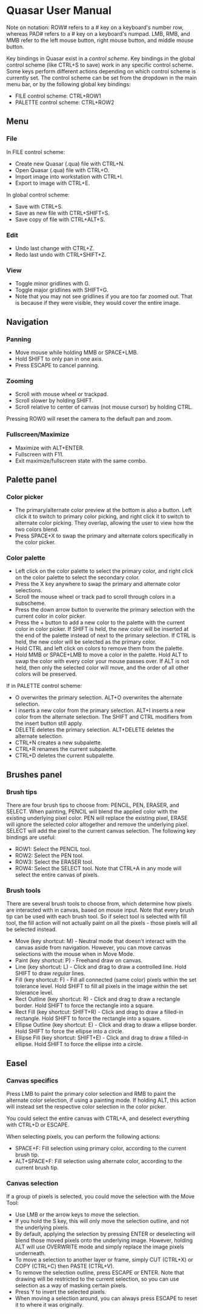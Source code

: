 # Quasar User Manual

Note on notation: ROW# refers to a # key on a keyboard's number row, whereas PAD# refers to a # key on a keyboard's numpad. LMB, RMB, and MMB refer to the left mouse button, right mouse button, and middle mouse button.

Key bindings in Quasar exist in a *control scheme*. Key bindings in the global control scheme (like CTRL+S to save) work in any specific control scheme. Some keys perform different actions depending on which control scheme is currently set.
The control scheme can be set from the dropdown in the main menu bar, or by the following global key bindings:
* FILE control scheme: CTRL+ROW1
* PALETTE control scheme: CTRL+ROW2

## Menu

### File

In FILE control scheme:
* Create new Quasar (.qua) file with CTRL+N.
* Open Quasar (.qua) file with CTRL+O.
* Import image into workstation with CTRL+I.
* Export to image with CTRL+E.

In global control scheme:
* Save with CTRL+S.
* Save as new file with CTRL+SHIFT+S.
* Save copy of file with CTRL+ALT+S.

### Edit

* Undo last change with CTRL+Z.
* Redo last undo with CTRL+SHIFT+Z.

### View

* Toggle minor gridlines with G.
* Toggle major gridlines with SHIFT+G.
* Note that you may not see gridlines if you are too far zoomed out. That is because if they were visible, they would cover the entire image.

## Navigation

### Panning

* Move mouse while holding MMB or SPACE+LMB.
* Hold SHIFT to only pan in one axis.
* Press ESCAPE to cancel panning.

### Zooming

* Scroll with mouse wheel or trackpad.
* Scroll slower by holding SHIFT.
* Scroll relative to center of canvas (not mouse cursor) by holding CTRL.

Pressing ROW0 will reset the camera to the default pan and zoom.

### Fullscreen/Maximize

* Maximize with ALT+ENTER.
* Fullscreen with F11.
* Exit maximize/fullscreen state with the same combo.

## Palette panel

### Color picker

* The primary/alternate color preview at the bottom is also a button. Left click it to switch to primary color picking, and right click it to switch to alternate color picking. They overlap, allowing the user to view how the two colors blend.
* Press SPACE+X to swap the primary and alternate colors specifically in the color picker.

### Color palette

* Left click on the color palette to select the primary color, and right click on the color palette to select the secondary color.
* Press the X key anywhere to swap the primary and alternate color selections.
* Scroll the mouse wheel or track pad to scroll through colors in a subscheme.
* Press the down arrow button to overwrite the primary selection with the current color in color picker.
* Press the + button to add a new color to the palette with the current color in color picker. If SHIFT is held, the new color will be inserted at the end of the palette instead of next to the primary selection. If CTRL is held, the new color will be selected as the primary color.
* Hold CTRL and left click on colors to remove them from the palette.
* Hold MMB or SPACE+LMB to move a color in the palette. Hold ALT to swap the color with every color your mouse passes over. If ALT is not held, then only the selected color will move, and the order of all other colors will be preserved.

If in PALETTE control scheme:
* O overwrites the primary selection. ALT+O overwrites the alternate selection.
* I inserts a new color from the primary selection. ALT+I inserts a new color from the alternate selection. The SHIFT and CTRL modifiers from the insert button still apply.
* DELETE deletes the primary selection. ALT+DELETE deletes the alternate selection.
* CTRL+N creates a new subpalette.
* CTRL+R renames the current subpalette.
* CTRL+D deletes the current subpalette.

## Brushes panel

### Brush tips

There are four brush tips to choose from: PENCIL, PEN, ERASER, and SELECT. When painting, PENCIL will blend the applied color with the existing underlying pixel color. PEN will replace the existing pixel, ERASE will ignore the selected color altogether and remove the underlying pixel. SELECT will add the pixel to the current canvas selection. The following key bindings are useful:

* ROW1: Select the PENCIL tool.
* ROW2: Select the PEN tool.
* ROW3: Select the ERASER tool.
* ROW4: Select the SELECT tool. Note that CTRL+A in any mode will select the entire canvas of pixels.

### Brush tools

There are several brush tools to choose from, which determine how pixels are interacted with in canvas, based on mouse input. Note that every brush tip can be used with each brush tool. So if select tool is selected with fill tool, the fill action will not actually paint on all the pixels - those pixels will all be selected instead.

* Move (key shortcut: M) - Neutral mode that doesn't interact with the canvas aside from navigation. However, you can move canvas selections with the mouse when in Move Mode.
* Paint (key shortcut: P) - Freehand draw on canvas.
* Line (key shortcut: L) - Click and drag to draw a controlled line. Hold SHIFT to draw *regular* lines.
* Fill (key shortcut: F) - Fill all connected (same color) pixels within the set tolerance level. Hold SHIFT to fill all pixels in the image within the set tolerance level.
* Rect Outline (key shortcut: R) - Click and drag to draw a rectangle border. Hold SHIFT to force the rectangle into a square.
* Rect Fill (key shortcut: SHIFT+R) - Click and drag to draw a filled-in rectangle. Hold SHIFT to force the rectangle into a square.
* Ellipse Outline (key shortcut: E) - Click and drag to draw a ellipse border. Hold SHIFT to force the ellipse into a circle.
* Ellipse Fill (key shortcut: SHIFT+E) - Click and drag to draw a filled-in ellipse. Hold SHIFT to force the ellipse into a circle.

## Easel

### Canvas specifics

Press LMB to paint the primary color selection and RMB to paint the alternate color selection, if using a painting mode. If holding ALT, this action will instead set the respective color selection in the color picker.

You could select the entire canvas with CTRL+A, and deselect everything with CTRL+D or ESCAPE.

When selecting pixels, you can perform the following actions:

* SPACE+F: Fill selection using primary color, according to the current brush tip.
* ALT+SPACE+F: Fill selection using alternate color, according to the current brush tip.

### Canvas selection

If a group of pixels is selected, you could move the selection with the Move Tool:

* Use LMB or the arrow keys to move the selection.
* If you hold the S key, this will only move the selection outline, and not the underlying pixels.
* By default, applying the selection by pressing ENTER or deselecting will blend those moved pixels onto the underlying image. However, holding ALT will use OVERWRITE mode and simply replace the image pixels underneath.
* To move a selection to another layer or frame, simply CUT (CTRL+X) or COPY (CTRL+C) then PASTE (CTRL+V).
* To remove the selection outline, press ESCAPE or ENTER. Note that drawing will be restricted to the current selection, so you can use selection as a way of masking certain pixels.
* Press Y to invert the selected pixels.
* When moving a selection around, you can always press ESCAPE to reset it to where it was originally.
